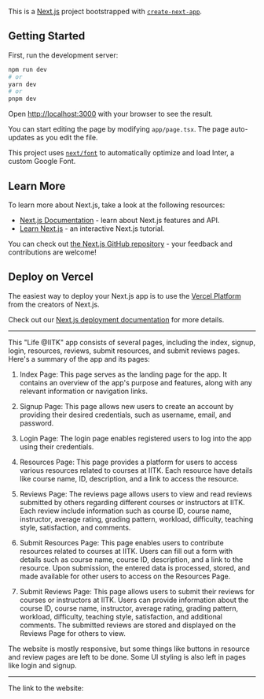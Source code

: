 This is a [Next.js](https://nextjs.org/) project bootstrapped with [`create-next-app`](https://github.com/vercel/next.js/tree/canary/packages/create-next-app).

## Getting Started

First, run the development server:

```bash
npm run dev
# or
yarn dev
# or
pnpm dev
```

Open [http://localhost:3000](http://localhost:3000) with your browser to see the result.

You can start editing the page by modifying `app/page.tsx`. The page auto-updates as you edit the file.

This project uses [`next/font`](https://nextjs.org/docs/basic-features/font-optimization) to automatically optimize and load Inter, a custom Google Font.

## Learn More

To learn more about Next.js, take a look at the following resources:

- [Next.js Documentation](https://nextjs.org/docs) - learn about Next.js features and API.
- [Learn Next.js](https://nextjs.org/learn) - an interactive Next.js tutorial.

You can check out [the Next.js GitHub repository](https://github.com/vercel/next.js/) - your feedback and contributions are welcome!

## Deploy on Vercel

The easiest way to deploy your Next.js app is to use the [Vercel Platform](https://vercel.com/new?utm_medium=default-template&filter=next.js&utm_source=create-next-app&utm_campaign=create-next-app-readme) from the creators of Next.js.

Check out our [Next.js deployment documentation](https://nextjs.org/docs/deployment) for more details.

--------------------------------

This "Life @IITK" app consists of several pages, including the index, signup, login, resources, reviews, submit resources, and submit reviews pages. Here's a summary of the app and its pages:

1. Index Page: This page serves as the landing page for the app. It contains an overview of the app's purpose and features, along with any relevant information or navigation links.

2. Signup Page: This page allows new users to create an account by providing their desired credentials, such as username, email, and password.

3. Login Page: The login page enables registered users to log into the app using their credentials.

4. Resources Page: This page provides a platform for users to access various resources related to courses at IITK. Each resource have details like course name, ID, description, and a link to access the resource.

5. Reviews Page: The reviews page allows users to view and read reviews submitted by others regarding different courses or instructors at IITK. Each review include information such as course ID, course name, instructor, average rating, grading pattern, workload, difficulty, teaching style, satisfaction, and comments.

6. Submit Resources Page: This page enables users to contribute resources related to courses at IITK. Users can fill out a form with details such as course name, course ID, description, and a link to the resource. Upon submission, the entered data is processed, stored, and made available for other users to access on the Resources Page.

7. Submit Reviews Page: This page allows users to submit their reviews for courses or instructors at IITK. Users can provide information about the course ID, course name, instructor, average rating, grading pattern, workload, difficulty, teaching style, satisfaction, and additional comments. The submitted reviews are stored and displayed on the Reviews Page for others to view.

The website is mostly responsive, but some things like buttons in resource and review pages are left to be done. Some UI styling is also left in pages like login and signup.

--------------------

The link to the website: 
